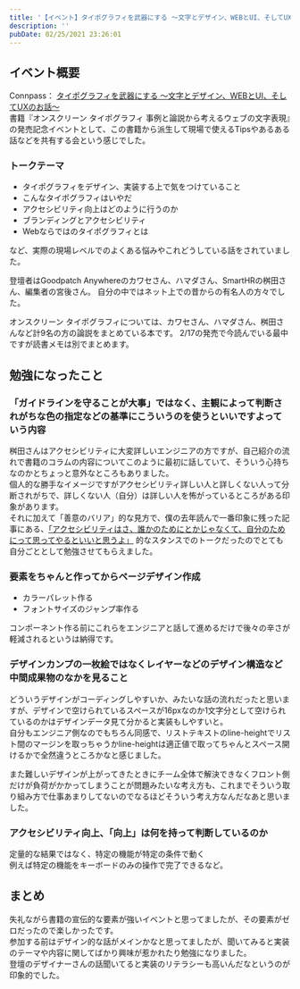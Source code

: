 ```yaml
---
title: '【イベント】タイポグラフィを武器にする 〜文字とデザイン、WEBとUI、そしてUXのお話〜'
description: ''
pubDate: 02/25/2021 23:26:01
---
```


<h2>イベント概要</h2>

<p>Connpass： <a href="https://goodpatch.connpass.com/event/204447/">タイポグラフィを武器にする 〜文字とデザイン、WEBとUI、そしてUXのお話〜</a><br />
書籍『オンスクリーン タイポグラフィ 事例と論説から考えるウェブの文字表現』の発売記念イベントとして、この書籍から派生して現場で使えるTipsやあるある話などを共有する会という感じでした。</p>

<h3>トークテーマ</h3>

<ul>
<li>タイポグラフィをデザイン、実装する上で気をつけていること</li>
<li>こんなタイポグラフィはいやだ</li>
<li>アクセシビリティ向上はどのように行うのか</li>
<li>ブランディングとアクセシビリティ</li>
<li>Webならではのタイポグラフィとは</li>
</ul>

<p>など、実際の現場レベルでのよくある悩みやこれどうしている話をされていました。</p>

<p>登壇者はGoodpatch Anywhereのカワセさん、ハマダさん、SmartHRの桝田さん、編集者の宮後さん。
自分の中ではネット上での昔からの有名人の方々でした。</p>

<p>オンスクリーン タイポグラフィについては、カワセさん、ハマダさん、桝田さんなど計9名の方の論説をまとめている本です。
2/17の発売で今読んでいる最中ですが読書メモは別でまとめます。</p>

<h2>勉強になったこと</h2>

<h3>「ガイドラインを守ることが大事」ではなく、主観によって判断されがちな色の指定などの基準にこういうのを使うといいですよっていう内容</h3>

<p>桝田さんはアクセシビリティに大変詳しいエンジニアの方ですが、自己紹介の流れで書籍のコラムの内容についてこのように最初に話していて、そういう心持ちなのかとちょっと意外なところもありました。<br />
個人的な勝手なイメージですがアクセシビリティ詳しい人と詳しくない人って分断されがちで、詳しくない人（自分）は詳しい人を怖がっているところがある印象があります。<br />
それに加えて「善意のバリア」的な見方で、僕の去年読んで一番印象に残った記事にある、<a href="https://developers.freee.co.jp/entry/why-i-am-worked-on-accessibility">「アクセシビリティはさ、誰かのためにとかじゃなくて、自分のためにって思ってやるといいと思うよ」</a> 的なスタンスでのトークだったのでとても自分ごととして勉強させてもらえました。</p>

<h3>要素をちゃんと作ってからページデザイン作成</h3>

<ul>
<li>カラーパレット作る</li>
<li>フォントサイズのジャンプ率作る</li>
</ul>

<p>コンポーネント作る前にこれらをエンジニアと話して進めるだけで後々の辛さが軽減されるというは納得です。</p>

<h3>デザインカンプの一枚絵ではなくレイヤーなどのデザイン構造など中間成果物のなかを見ること</h3>

<p>どういうデザインがコーディングしやすいか、みたいな話の流れだったと思いますが、デザインで空けられているスペースが16pxなのか1文字分として空けられているのかはデザインデータ見て分かると実装もしやすいと。<br />
自分もエンジニア側なのでもちろん同感で、リストテキストのline-heightでリスト間のマージンを取っちゃうかline-heightは適正値で取ってちゃんとスペース開けるかで全然違うところかなと感じました。</p>

<p>また難しいデザインが上がってきたときにチーム全体で解決できなくフロント側だけが負荷がかかってしまうことが問題みたいな考え方も、これまでそういう取り組み方で仕事あまりしてないのでなるほどそういう考え方なんだなあと思いました。</p>

<h3>アクセシビリティ向上、「向上」は何を持って判断しているのか</h3>

<p>定量的な結果ではなく、特定の機能が特定の条件で動く<br />
例えば特定の機能をキーボードのみの操作で完了できるなど。</p>

<h2>まとめ</h2>

<p>失礼ながら書籍の宣伝的な要素が強いイベントと思ってましたが、その要素がゼロだったので楽しかったです。<br />
参加する前はデザイン的な話がメインかなと思ってましたが、聞いてみると実装のテーマや内容に関してばかり興味が惹かれたり勉強になりました。<br />
登壇のデザイナーさんの話聞いてると実装のリテラシーも高いんだなというのが印象的でした。</p>

